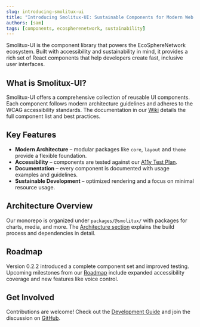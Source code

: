 ```yaml
---
slug: introducing-smolitux-ui
title: "Introducing Smolitux-UI: Sustainable Components for Modern Web Apps"
authors: [sam]
tags: [components, ecospherenetwork, sustainability]
---
```


Smolitux-UI is the component library that powers the EcoSphereNetwork ecosystem. Built with accessibility and sustainability in mind, it provides a rich set of React components that help developers create fast, inclusive user interfaces.

<!-- truncate -->

## What is Smolitux-UI?

Smolitux-UI offers a comprehensive collection of reusable UI components. Each component follows modern architecture guidelines and adheres to the WCAG accessibility standards. The documentation in our [Wiki](../wiki/index.md) details the full component list and best practices.

## Key Features

- **Modern Architecture** – modular packages like `core`, `layout` and `theme` provide a flexible foundation.
- **Accessibility** – components are tested against our [A11y Test Plan](../wiki/testing/a11y-test-plan.md).
- **Documentation** – every component is documented with usage examples and guidelines.
- **Sustainable Development** – optimized rendering and a focus on minimal resource usage.

## Architecture Overview

Our monorepo is organized under `packages/@smolitux/` with packages for charts, media, and more. The [Architecture section](../wiki/architecture/architecture-design.md) explains the build process and dependencies in detail.

## Roadmap

Version 0.2.2 introduced a complete component set and improved testing. Upcoming milestones from our [Roadmap](../wiki/development/roadmap-main.md) include expanded accessibility coverage and new features like voice control.

## Get Involved

Contributions are welcome! Check out the [Development Guide](../wiki/development/guide.md) and join the discussion on [GitHub](https://github.com/EcoSphereNetwork/smolitux-ui).
